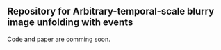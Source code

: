 ## Repository for Arbitrary-temporal-scale blurry image unfolding with events 
Code and paper are comming soon.
